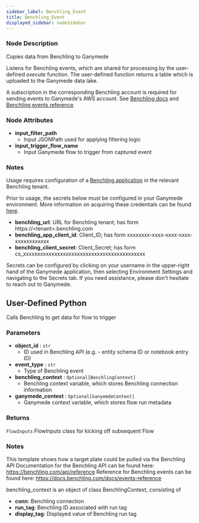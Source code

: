 ```yaml
---
sidebar_label: Benchling_Event
title: Benchling_Event
displayed_sidebar: nodeSidebar
---
```


### Node Description
Copies data from Benchling to Ganymede

Listens for Benchling events, which are shared for processing by the user-defined _execute_
function.  The user-defined function returns a table which is uploaded to the Ganymede data lake.

A subscription in the corresponding Benchling account is required for sending events to
Ganymede's AWS account.
See [Benchling docs](https://docs.benchling.com/docs/events-getting-started#setting-up-a-subscription)
and [Benchling events reference](https://docs.benchling.com/docs/events-reference)


### Node Attributes
- **input_filter_path**
  - Input JSONPath used for applying filtering logic
- **input_trigger_flow_name**
  - Input Ganymede flow to trigger from captured event


### Notes
Usage requires configuration of a
[Benchling application](https://docs.benchling.com/docs/getting-started-benchling-apps#getting-started)
in the relevant Benchling tenant.

Prior to usage, the secrets below must be configured in your Ganymede environment.  More information
on acquiring these credentials can be found [here](https://docs.benchling.com/docs/authentication).
- **benchling_url**: URL for Benchling tenant; has form https://<tenant\>.benchling.com
- **benchling_app_client_id**: Client_ID; has form xxxxxxxx-xxxx-xxxx-xxxx-xxxxxxxxxxxx
- **benchling_client_secret**: Client_Secret; has form cs_xxxxxxxxxxxxxxxxxxxxxxxxxxxxxxxxxxxxxxxxxxx

Secrets can be configured by clicking on your username in the upper-right hand of the Ganymede
application, then selecting Environment Settings and navigating to the Secrets tab.  If you need
assistance, please don't hesitate to reach out to Ganymede.
## User-Defined Python
Calls Benchling to get data for flow to trigger


### Parameters
- **object_id** : `str`
    - ID used in Benchling API (e.g. - entity schema ID or notebook entry ID)
- **event_type** : `str`
    - Type of Benchling event
- **benchling_context** : `Optional[BenchlingContext]`
    - Benchling context variable, which stores Benchling connection information
- **ganymede_context** : `Optional[GanyemdeContext]`
    - Ganymede context variable, which stores flow run metadata


### Returns
`FlowInputs`
  FlowInputs class for kicking off subsequent Flow


### Notes
This template shows how a target plate could be pulled via the Benchling API
Documentation for the Benchling API can be found here: https://benchling.com/api/reference
Reference for Benchling events can be found here: https://docs.benchling.com/docs/events-reference

benchling_context is an object of class BenchlingContext, consisting of
- **conn**: Benchling connection
- **run_tag**: Benchling ID associated with run tag
- **display_tag**: Displayed value of Benchling run tag
